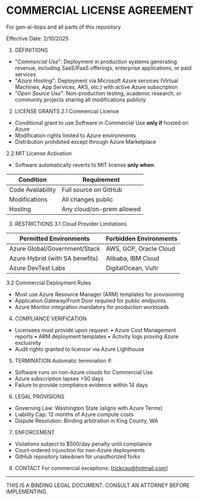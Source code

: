 # COMMERCIAL LICENSE AGREEMENT
For gen-ai-itops and all parts of this repository 

Effective Date: 2/10/2025

1. DEFINITIONS
- "*Commercial Use*": Deployment in production systems generating revenue, 
   including SaaS/PaaS offerings, enterprise applications, or paid services
- "*Azure Hosting*": Deployment via Microsoft Azure services (Virtual Machines, 
   App Services, AKS, etc.) with active Azure subscription
- "*Open Source Use*": Non-production testing, academic research, or community 
   projects sharing all modifications publicly

2. LICENSE GRANTS
2.1 Commercial License
- Conditional grant to use Software in Commercial Use **only if** hosted on Azure
- Modification rights limited to Azure environments
- Distribution prohibited except through Azure Marketplace

2.2 MIT License Activation
- Software automatically reverts to MIT license **only when**:

| Condition                     | Requirement               |
|-------------------------------|---------------------------|
| Code Availability             | Full source on GitHub     |
| Modifications                 | All changes public        |  
| Hosting                       | Any cloud/on-prem allowed |

3. RESTRICTIONS
3.1 Cloud Provider Limitations
   
| Permitted Environments         | Forbidden Environments    |
|--------------------------------|---------------------------|
| Azure Global/Government/Stack  | AWS, GCP, Oracle Cloud     |
| Azure Hybrid (with SA benefits)| Alibaba, IBM Cloud         |
| Azure DevTest Labs             | DigitalOcean, Vultr        |

3.2 Commercial Deployment Rules
- Must use Azure Resource Manager (ARM) templates for provisioning
- Application Gateway/Front Door required for public endpoints
- Azure Monitor integration mandatory for production workloads

4. COMPLIANCE VERIFICATION
- Licensees must provide upon request:
  • Azure Cost Management reports
  • ARM deployment templates
  • Activity logs proving Azure exclusivity
- Audit rights granted to licensor via Azure Lighthouse

5. TERMINATION
Automatic termination if:
- Software runs on non-Azure clouds for Commercial Use
- Azure subscription lapses >30 days
- Failure to provide compliance evidence within 14 days

6. LEGAL PROVISIONS
- Governing Law: Washington State (aligns with Azure Terms)
- Liability Cap: 12 months of Azure compute costs
- Dispute Resolution: Binding arbitration in King County, WA

7. ENFORCEMENT
- Violations subject to $500/day penalty until compliance
- Court-ordered injunction for non-Azure deployments
- GitHub repository takedown for unauthorized forks

8. CONTACT
For commercial exceptions: [rickcau@hotmail.com]

------------------------------------------
THIS IS A BINDING LEGAL DOCUMENT. CONSULT 
AN ATTORNEY BEFORE IMPLEMENTING.
